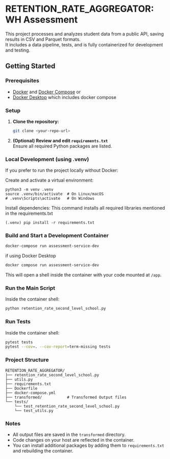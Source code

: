# RETENTION_RATE_AGGREGATOR: WH Assessment

This project processes and analyzes student data from a public API, saving results in CSV and Parquet formats.  
It includes a data pipeline, tests, and is fully containerized for development and testing.

## Getting Started

### Prerequisites

- [Docker](https://www.docker.com/) and [Docker Compose](https://docs.docker.com/compose/)
or
- [Docker Desktop](https://docs.docker.com/desktop/) which includes docker compose

### Setup

1. **Clone the repository:**
   ```bash
   git clone <your-repo-url>
   ```

2. **(Optional) Review and edit `requirements.txt`**  
   Ensure all required Python packages are listed.



### Local Development (using .venv)

If you prefer to run the project locally without Docker:

Create and activate a virtual environment:

```
python3 -m venv .venv
source .venv/bin/activate  # On Linux/macOS
# .venv\Scripts\activate   # On Windows
```

Install dependencies:
This command installs all required libraries mentioned in the requirements.txt

```
(.venv) pip install -r requirements.txt
```


### Build and Start a Development Container

```bash
docker-compose run assessment-service-dev
```
if using Docker Desktop

```bash
docker compose run assessment-service-dev
```


This will open a shell inside the container with your code mounted at `/app`.

### Run the Main Script

Inside the container shell:
```bash
python retention_rate_second_level_school.py
```

### Run Tests

Inside the container shell:
```bash
pytest tests
pytest --cov=. --cov-report=term-missing tests
```

### Project Structure

```
RETENTION_RATE_AGGREGATOR/
├── retention_rate_second_level_school.py
├── utils.py
├── requirements.txt
├── Dockerfile
├── docker-compose.yml
├── transformed/           # Transformed Output files
└── tests/
    └── test_retention_rate_second_level_school.py
    └── test_utils.py
```

### Notes

- All output files are saved in the `transformed` directory.
- Code changes on your host are reflected in the container.
- You can install additional packages by adding them to `requirements.txt` and rebuilding the container.